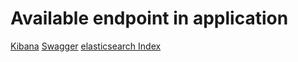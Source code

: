 # Available endpoint in application 

[Kibana](http://localhost:5601)
[Swagger](http://localhost:8082/swagger-ui/index.html)
[elasticsearch Index](http://localhost:9200/_cat/indices)